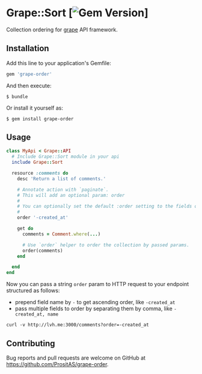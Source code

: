 # Grape::Sort [![Gem Version](https://badge.fury.io/rb/grape-order.png)]

Collection ordering for [grape](https://github.com/intridea/grape) API framework.

## Installation

Add this line to your application's Gemfile:

```ruby
gem 'grape-order'
```

And then execute:

```
$ bundle
```

Or install it yourself as:

```
$ gem install grape-order
```

## Usage

```ruby
class MyApi < Grape::API
  # Include Grape::Sort module in your api
  include Grape::Sort

  resource :comments do
    desc 'Return a list of comments.'

    # Annotate action with `paginate`.
    # This will add an optional param: order
    #
    # You can optionally set the default :order setting to the fields of your choice.
    #
    order '-created_at'

    get do
      comments = Comment.where(...)

      # Use `order` helper to order the collection by passed params.
      order(comments)
    end

  end
end
```

Now you can pass a string `order` param to HTTP request to your endpoint structured as follows:

- prepend field name by `-` to get ascending order, like `-created_at`
- pass multiple fields to order by separating them by comma, like `-created_at, name`

```
curl -v http://lvh.me:3000/comments?order=-created_at
```

## Contributing

Bug reports and pull requests are welcome on GitHub at https://github.com/PrositAS/grape-order.